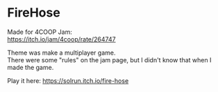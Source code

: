 # FireHose
Made for 4COOP Jam:  
https://itch.io/jam/4coop/rate/264747

Theme was make a multiplayer game.  
There were some "rules" on the jam page, but I didn't know that when I made the game.

Play it here:
https://solrun.itch.io/fire-hose
